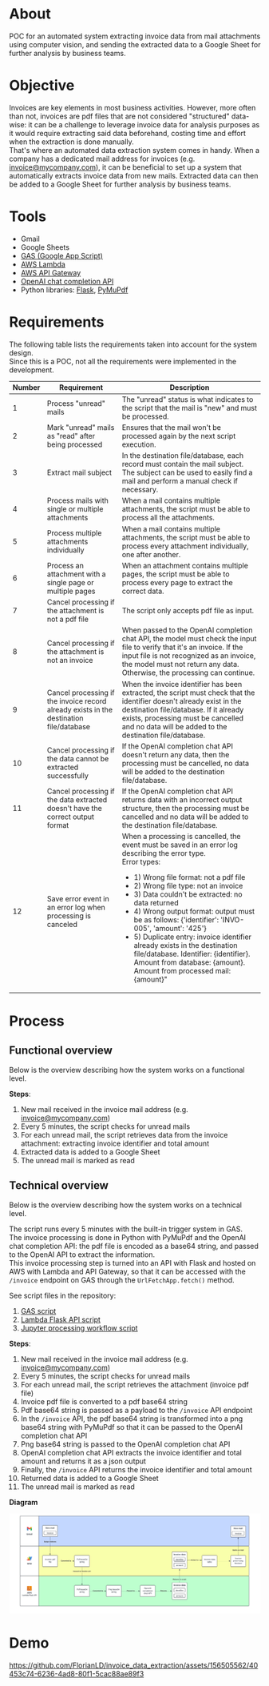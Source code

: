 # About
POC for an automated system extracting invoice data from mail attachments using computer vision, and sending the extracted data to a Google Sheet for further analysis by business teams.

# Objective
Invoices are key elements in most business activities. However, more often than not, invoices are pdf files that are not considered "structured" data-wise: it can be a challenge to leverage invoice data for analysis purposes as it would require extracting said data beforehand, costing time and effort when the extraction is done manually.<br>
That's where an automated data extraction system comes in handy.
When a company has a dedicated mail address for invoices (e.g. invoice@mycompany.com), it can be beneficial to set up a system that automatically extracts invoice data from new mails. Extracted data can then be added to a Google Sheet for further analysis by business teams.

# Tools
- Gmail
- Google Sheets
- [GAS (Google App Script)](https://www.google.com/script/start/)
- [AWS Lambda](https://aws.amazon.com/lambda/)
- [AWS API Gateway](https://aws.amazon.com/api-gateway/)
- [OpenAI chat completion API](https://platform.openai.com/docs/api-reference/chat/create)
- Python libraries: [Flask](https://flask.palletsprojects.com/en/3.0.x/), [PyMuPdf](https://pymupdf.readthedocs.io/en/latest/index.html)

# Requirements

The following table lists the requirements taken into account for the system design.<br>
Since this is a POC, not all the requirements were implemented in the development.

| Number | Requirement | Description |
|-------|-------------|--------------|
| 1 | Process "unread" mails | The "unread" status is what indicates to the script that the mail is "new" and must be processed. |
| 2 | Mark "unread" mails as "read" after being processed | Ensures that the mail won't be processed again by the next script execution. |
| 3 | Extract mail subject | In the destination file/database, each record must contain the mail subject. The subject can be used to easily find a mail and perform a manual check if necessary. |
| 4 | Process mails with single or multiple attachments | When a mail contains multiple attachments, the script must be able to process all the attachments. |
| 5 | Process multiple attachments individually | When a mail contains multiple attachments, the script must be able to process every attachment individually, one after another. |
| 6 | Process an attachment with a single page or multiple pages | When an attachment contains multiple pages, the script must be able to process every page to extract the correct data. |
| 7 | Cancel processing if the attachment is not a pdf file | The script only accepts pdf file as input. |
| 8 | Cancel processing if the attachment is not an invoice | When passed to the OpenAI completion chat API, the model must check the input file to verify that it's an invoice. If the input file is not recognized as an invoice, the model must not return any data. Otherwise, the processing can continue. |
| 9 | Cancel processing if the invoice record already exists in the destination file/database | When the invoice identifier has been extracted, the script must check that the identifier doesn't already exist in the destination file/database. If it already exists, processing must be cancelled and no data will be added to the destination file/database. |
| 10 | Cancel processing if the data cannot be extracted successfully | If the OpenAI completion chat API doesn't return any data, then the processing must be cancelled, no data will be added to the destination file/database. |
| 11 | Cancel processing if the data extracted doesn't have the correct output format | If the OpenAI completion chat API returns data with an incorrect output structure, then the processing must be cancelled and no data will be added to the destination file/database. |
| 12 | Save error event in an error log when processing is canceled | When a processing is cancelled, the event must be saved in an error log describing the error type.<br> Error types: <ul><li>1) Wrong file format: not a pdf file <li>2) Wrong file type: not an invoice <li>3) Data couldn't be extracted: no data returned <li>4) Wrong output format: output must be as follows: {'identifier': 'INVO-005', 'amount': '425'} <li>5) Duplicate entry: invoice identifier already exists in the destination file/database. Identifier: {identifier}. Amount from database: {amount}. Amount from processed mail: {amount}"</ul> |



# Process

## Functional overview

Below is the overview describing how the system works on a functional level.

<b>Steps</b>:
1) New mail received in the invoice mail address (e.g. invoice@mycompany.com)
2) Every 5 minutes, the script checks for unread mails
3) For each unread mail, the script retrieves data from the invoice attachment: extracting invoice identifier and total amount
4) Extracted data is added to a Google Sheet
5) The unread mail is marked as read

## Technical overview

Below is the overview describing how the system works on a technical level.

The script runs every 5 minutes with the built-in trigger system in GAS.<br>
The invoice processing is done in Python with PyMuPdf and the OpenAI chat completion API: the pdf file is encoded as a base64 string, and passed to the OpenAI API to extract the information.<br>
This invoice processing step is turned into an API with Flask and hosted on AWS with Lambda and API Gateway, so that it can be accessed with the `/invoice` endpoint on GAS through the `UrlFetchApp.fetch()` method.<br>

See script files in the repository:
1) [GAS script](/gas.js)
2) [Lambda Flask API script](/lambda_function.py)
3) [Jupyter processing workflow script](/invoice_processing_workflow.ipynb)

<b>Steps</b>:
1) New mail received in the invoice mail address (e.g. invoice@mycompany.com)
2) Every 5 minutes, the script checks for unread mails
3) For each unread mail, the script retrieves the attachment (invoice pdf file)
4) Invoice pdf file is converted to a pdf base64 string
5) Pdf base64 string is passed as a payload to the  `/invoice` API endpoint
6) In the `/invoice` API, the pdf base64 string is transformed into a png base64 string with PyMuPdf so that it can be passed to the OpenAI completion chat API
7) Png base64 string is passed to the OpenAI completion chat API
8) OpenAI completion chat API extracts the invoice identifier and total amount and returns it as a json output
9) Finally, the `/invoice` API returns the invoice identifier and total amount
10) Returned data is added to a Google Sheet
11) The unread mail is marked as read

<b>Diagram</b>

![Test](/diagram.png)

# Demo

https://github.com/FlorianLD/invoice_data_extraction/assets/156505562/40453c74-6236-4ad8-80f1-5cac88ae89f3
